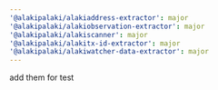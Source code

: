 ```yaml
---
'@alakipalaki/alakiaddress-extractor': major
'@alakipalaki/alakiobservation-extractor': major
'@alakipalaki/alakiscanner': major
'@alakipalaki/alakitx-id-extractor': major
'@alakipalaki/alakiwatcher-data-extractor': major
---
```


add them for test

